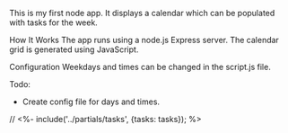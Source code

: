 This is my first node app. It displays a calendar which can be populated with tasks for the week.

How It Works
The app runs using a node.js Express server. The calendar grid is generated using JavaScript.

Configuration
Weekdays and times can be changed in the script.js file.

Todo:
- Create config file for days and times.

// <%- include('../partials/tasks', {tasks: tasks}); %>
